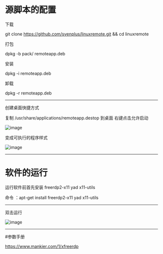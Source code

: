 # 源脚本的配置

 下载

 git clone https://github.com/svenplus/linuxremote.git && cd linuxremote
 
 打包
 
 dpkg -b pack/ remoteapp.deb
 
 安装
 
 dpkg -i remoteapp.deb
 
 卸载
 
 dpkg -r remoteapp.deb
 
 ---
 
创建桌面快捷方式

复制 /usr/share/applications/remoteapp.destop 到桌面
右键点击允许启动

![image](https://user-images.githubusercontent.com/33768573/158308033-07237324-0803-409a-88af-1667a3f9bcea.png)

变成可执行的程序样式

![image](https://user-images.githubusercontent.com/33768573/158308133-b085c80a-4989-437a-8a2f-3c9ab07bf486.png)

---

# 软件的运行

运行软件前首先安装 freerdp2-x11 yad x11-utils

命令 ：apt-get install freerdp2-x11 yad x11-utils

---
双击运行

![image](https://user-images.githubusercontent.com/33768573/158308162-ff1b6994-681c-4c36-b8f6-5a8b0e04c01a.png)

---

#参数手册

https://www.mankier.com/1/xfreerdp
